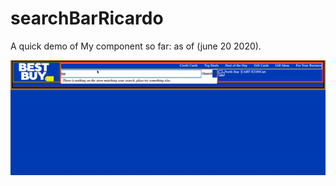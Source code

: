 # searchBarRicardo

A quick demo of My component so far: as of (june 20 2020).

![Search Bar component Demo](demo/demo.gif)
